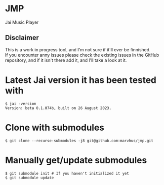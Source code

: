 # JMP
Jai Music Player

## Disclaimer
This is a work in progress tool, and I'm not sure if it'll ever be finnished.  
If you encounter anny issues please check the existing issues in the GitHub repository, and if it isn't there add it, and I'll take a look at it.  

# Latest Jai version it has been tested with
```console
$ jai -version
Version: beta 0.1.074b, built on 26 August 2023.
```

# Clone with submodules
```console
$ git clone --recurse-submodules -j8 git@github.com:marvhus/jmp.git
```

# Manually get/update submodules
```console
$ git submodule init # If you haven't initialized it yet
$ git submodule update
```
